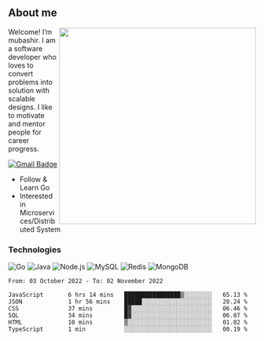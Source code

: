 ## About me

<img align="right" src="https://github-readme-stats-zhiwei-feng.vercel.app/api?username=mub4shir&show_icons=true" width="400" />

Welcome! I’m mubashir. I am a software developer who loves to convert problems into solution with scalable designs. I like to motivate and mentor people for career progress.

[![Gmail Badge](https://img.shields.io/badge/-mubashir11131719@gmail.com-c14438?style=flat-square&logo=Gmail&logoColor=white&link=mailto:mubashir11131719@gmail.com)](mailto:mubashir11131719@gmail.com)




- Follow & Learn Go
- Interested in Microservices/Distributed System


### Technologies
![Go](https://img.shields.io/badge/-Go-000000?style=flat-square&logo=go)
![Java](https://img.shields.io/badge/-Java-E34A86?style=flat-square&logo=java)
![Node.js](https://img.shields.io/badge/-Node.js-000000?style=flat-square&logo=node.js)
![MySQL](https://img.shields.io/badge/-MySQL-orange?style=flat-square&logo=MySQL)
![Redis](https://img.shields.io/badge/-Redis-black?style=flat-square&logo=Redis)
![MongoDB](https://img.shields.io/badge/-MongoDB-000000?style=flat-square&logo=mongodb)






<!--START_SECTION:waka-->

```text
From: 03 October 2022 - To: 02 November 2022

JavaScript       6 hrs 14 mins   ████████████████▒░░░░░░░░   65.13 %
JSON             1 hr 56 mins    █████░░░░░░░░░░░░░░░░░░░░   20.24 %
CSS              37 mins         █▓░░░░░░░░░░░░░░░░░░░░░░░   06.46 %
SQL              34 mins         █▓░░░░░░░░░░░░░░░░░░░░░░░   06.07 %
HTML             10 mins         ▒░░░░░░░░░░░░░░░░░░░░░░░░   01.82 %
TypeScript       1 min           ░░░░░░░░░░░░░░░░░░░░░░░░░   00.19 %
```

<!--END_SECTION:waka-->
</p>


